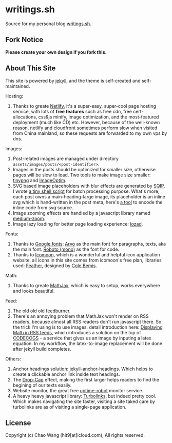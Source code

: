 writings.sh
===========

Source for my personal blog [writings.sh](https://writings.sh).

Fork Notice
-----------

**Please create your own design if you fork this**.

About This Site
---------------

This site is powered by [jekyll](https://github.com/jekyll),
and the theme is self-created and self-maintained.

Hosting:

1. Thanks to greate [Netlify](https://www.netlify.com/),
   it's a super-easy, super-cool page hosting service,
   with lots of **free features** such as free cdn, free cert-allocations, css&js minify, image optimization,
   and the most-featured deployment (much like CD) etc.
   However, because of the well-known reason,
   netlify and cloudfront sometimes perform slow when visited from China mainland,
   so these requests are forwarded to my own vps by dns.

Images:

1. Post-related images are managed under directory `assets/images/posts/<post-identifier>`.
2. Images in the posts should be optimized for smaller size, otherwise pages will be slow to load.
   Two tools to make image size smaller: [tinypng](https://tinypng.com) and [ImageOptim](https://imageoptim.com).
3. SVG based image placeholders with blur effects are generated by [SQIP](https://github.com/axe312ger/sqip).
   I wrote [a tiny shell script](sqip-images.sh) for batch processing purpose.
   What's more, each post owns a main-heading-large image,
   its placeholder is an inline svg which is hand-written in the post meta,
   here's [a tool](http://yoksel.github.io/url-encoder/) to encode the inline code from svg source.
4. Image zooming effects are handled by a javascript library named [medium-zoom](https://medium-zoom.francoischalifour.com/).
5. Image lazy loading for better page loading experience: [lozad](https://github.com/ApoorvSaxena/lozad.js).

Fonts:

1. Thanks to [Google fonts](https://fonts.google.com):
   [Arvo](https://fonts.google.com/specimen/Arvo) as the main font for paragraphs, texts, aka the main font.
   [Roboto (mono)](https://fonts.google.com/specimen/Roboto) as the font for code.
2. Thanks to [Icomoon](https://icomoon.io/), which is a wonderful and helpful icon application website,
   all icons in this site comes from icomoon's free plan, libraries used: [Feather](https://feathericons.com/), designed by [Cole Bemis](http://colebemis.com/).


Math:

1. Thanks to greate [MathJax](https://www.mathjax.org/), which is easy to setup, works everywhere and looks beautiful.

Feed:

1. The old old old [feedburner](https://feedburner.com).
2. There's an annoying problem that MathJax won't render on RSS readers,
   because almost all RSS readers don't run javascript there.
   So the trick I'm using is to use images, detail introduction here:
   [Displaying Math in RSS feeds](https://www.noamross.net/archives/2012-04-04-math-in-rss-feeds/),
   which introduces a solution on the top of [CODECOGS](http://latex.codecogs.com/) -
   a service that gives us an image by inputing a latex equation.
   In my workflow, the latex-to-image replacement will be done after jekyll build completes.

Others:

1. Anchor headings solution: [jekyll-anchor-headings](https://github.com/allejo/jekyll-anchor-headings).
   Which helps to create a clickable anchor link inside text headings.
2. The [Drop-Cap](https://www.google.com/search?q=drop-cap) effect,
   making the first larger helps readers to find the begining of our texts easily.
3. Website monitor, the great free [uptime-robot](https://uptimerobot.com) monitor service.
4. A heavy heavy javascript library: [Turbolinks](https://github.com/turbolinks/turbolinks), but indeed pretty cool.
   Which makes navigating the site faster, visiting a site taked care by turbolinks are as of visiting a single-page application.

License
-------

Copyright (c) Chao Wang (hit9[at]icloud.com), All rights reserved.
